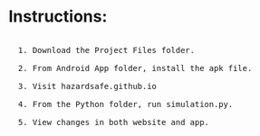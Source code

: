 # Instructions:

<pre>
  
  1. Download the Project Files folder.
  
  2. From Android App folder, install the apk file.
  
  3. Visit hazardsafe.github.io
  
  4. From the Python folder, run simulation.py.
  
  5. View changes in both website and app.
 
</pre>  
